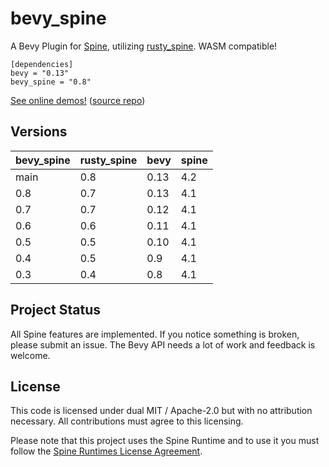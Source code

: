 # bevy_spine

A Bevy Plugin for [Spine](http://esotericsoftware.com/), utilizing [rusty_spine](https://github.com/jabuwu/rusty_spine). WASM compatible!

```
[dependencies]
bevy = "0.13"
bevy_spine = "0.8"
```

[See online demos!](https://jabuwu.github.io/bevy_spine_demos/) ([source repo](https://github.com/jabuwu/bevy_spine_demos))

## Versions

| bevy_spine | rusty_spine | bevy | spine |
| ---------- | ----------- | ---- | ----- |
| main       | 0.8         | 0.13 | 4.2   |
| 0.8        | 0.7         | 0.13 | 4.1   |
| 0.7        | 0.7         | 0.12 | 4.1   |
| 0.6        | 0.6         | 0.11 | 4.1   |
| 0.5        | 0.5         | 0.10 | 4.1   |
| 0.4        | 0.5         | 0.9  | 4.1   |
| 0.3        | 0.4         | 0.8  | 4.1   |

## Project Status

All Spine features are implemented. If you notice something is broken, please submit an issue. The Bevy API needs a lot of work and feedback is welcome.

## License

This code is licensed under dual MIT / Apache-2.0 but with no attribution necessary. All contributions must agree to this licensing.

Please note that this project uses the Spine Runtime and to use it you must follow the [Spine Runtimes License Agreement](https://github.com/EsotericSoftware/spine-runtimes/blob/4.1/LICENSE).
